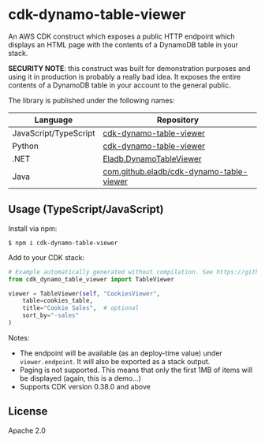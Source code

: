 # cdk-dynamo-table-viewer

An AWS CDK construct which exposes a public HTTP endpoint which displays an HTML
page with the contents of a DynamoDB table in your stack.

**SECURITY NOTE**: this construct was built for demonstration purposes and
using it in production is probably a really bad idea. It exposes the entire
contents of a DynamoDB table in your account to the general public.

The library is published under the following names:

|Language|Repository
|--------|-----------
|JavaScript/TypeScript|[cdk-dynamo-table-viewer](https://www.npmjs.com/package/cdk-dynamo-table-viewer)
|Python|[cdk-dynamo-table-viewer](https://pypi.org/project/cdk-dynamo-table-viewer/)
|.NET|[Eladb.DynamoTableViewer](https://www.nuget.org/packages/Eladb.DynamoTableViewer/)
|Java|[com.github.eladb/cdk-dynamo-table-viewer](https://search.maven.org/artifact/com.github.eladb/cdk-dynamo-table-viewer)

## Usage (TypeScript/JavaScript)

Install via npm:

```shell
$ npm i cdk-dynamo-table-viewer
```

Add to your CDK stack:

```python
# Example automatically generated without compilation. See https://github.com/aws/jsii/issues/826
from cdk_dynamo_table_viewer import TableViewer

viewer = TableViewer(self, "CookiesViewer",
    table=cookies_table,
    title="Cookie Sales",  # optional
    sort_by="-sales"
)
```

Notes:

* The endpoint will be available (as an deploy-time value) under `viewer.endpoint`.
  It will also be exported as a stack output.
* Paging is not supported. This means that only the first 1MB of items will be
  displayed (again, this is a demo...)
* Supports CDK version 0.38.0 and above

## License

Apache 2.0
